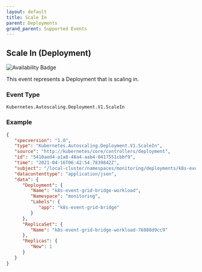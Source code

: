 ```yaml
---
layout: default
title: Scale In
parent: Deployments
grand_parent: Supported Events
---
```


## Scale In (Deployment)

![Availability Badge](https://img.shields.io/badge/Available%20Starting-v0.2.0-green.svg)

This event represents a Deployment that is scaling in.

### Event Type

`Kubernetes.Autoscaling.Deployment.V1.ScaleIn`

### Example

```json
{
   "specversion": "1.0",
   "type": "Kubernetes.Autoscaling.Deployment.V1.ScaleIn",
   "source": "http://kubernetes/core/controllers/deployment",
   "id": "5410aed4-a1a8-48a4-aab4-0417551cbbf9",
   "time": "2021-04-16T06:42:54.7839842Z",
   "subject": "/local-cluster/namespaces/monitoring/deployments/k8s-event-grid-bridge-workload",
   "datacontenttype": "application/json",
   "data": {
      "Deployment": {
         "Name": "k8s-event-grid-bridge-workload",
         "Namespace": "monitoring",
         "Labels": {
            "app": "k8s-event-grid-bridge"
         }
      },
      "ReplicaSet": {
         "Name": "k8s-event-grid-bridge-workload-76888d9cc9"
      },
      "Replicas": {
         "New": 1
      }
   }
}
```
